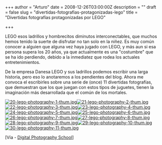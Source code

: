+++
author = "Arturo"
date = 2008-12-26T03:00:00Z
description = ""
draft = false
slug = "divertidas-fotografias-protagonizadas-lego"
title = "Divertidas fotografías protagonizadas por LEGO"

+++

 <p>LEGO esos ladrillos y hombrecitos diminutos interconectables, que muchos hemos tenido la suerte de disfrutar no tan solo en la niñez. Es muy común conocer a alguien que alguna vez haya jugado con LEGO, y más aun si esa persona supera los 20 años, ya que actualmente es una "costumbre" que se ha ido perdiendo, debido a la inmediatez que rodea los actuales entretenimientos.</p><p> 

</p><p>De la empresa Danesa LEGO y sus ladrillos podemos escribir una larga historia, pero eso lo anotaremos a los pendientes del blog. Ahora me convoca el escribirles sobre una serie de (once) 11 divertidas fotografías, que demuestran que los que juegan con estos tipos de juguetes, tienen la imaginación más desarrollada que el común de los mortales.</p>

<p><a href="http://geek.cl/wp-content/uploads/2008/12/2695443721"><img src="http://geeksan.com/wp-content/uploads/import/20-lego-photography-1-thum.jpg" alt="20-lego-photography-1-thum.jpg" /></a><a href="http://geek.cl/wp-content/uploads/2008/12/437358377"><img src="http://geeksan.com/wp-content/uploads/import/21-lego-photography-2-thum.jpg" alt="21-lego-photography-2-thum.jpg" /></a><a href="http://geek.cl/wp-content/uploads/2008/12/2337339891"><img src="http://geeksan.com/wp-content/uploads/import/22-lego-photography-3-thum.jpg" alt="22-lego-photography-3-thum.jpg" /></a><a href="http://geek.cl/wp-content/uploads/2008/12/2508921097"><img src="http://geeksan.com/wp-content/uploads/import/23-lego-photography-4-thum.jpg" alt="23-lego-photography-4-thum.jpg" /></a><a href="http://geek.cl/wp-content/uploads/2008/12/518821732"><img src="http://geeksan.com/wp-content/uploads/import/24-lego-photography-5-thum.jpg" alt="24-lego-photography-5-thum.jpg" /></a><a href="http://geek.cl/wp-content/uploads/2008/12/2452020557"><img src="http://geeksan.com/wp-content/uploads/import/25-lego-photography-6-thum.jpg" alt="25-lego-photography-6-thum.jpg" /></a><a href="http://geek.cl/wp-content/uploads/2008/12/305410323"><img src="http://geeksan.com/wp-content/uploads/import/26-lego-photography-7-thum.jpg" alt="26-lego-photography-7-thum.jpg" /></a><a href="http://geek.cl/wp-content/uploads/2008/12/2301396197"><img src="http://geeksan.com/wp-content/uploads/import/27-lego-photography-8-thum.jpg" alt="27-lego-photography-8-thum.jpg" /></a><a href="http://geek.cl/wp-content/uploads/2008/12/3026523941"><img src="http://geeksan.com/wp-content/uploads/import/28-lego-photography-9-thum.jpg" alt="28-lego-photography-9-thum.jpg" /></a><a href="http://geek.cl/wp-content/uploads/2008/12/2243154949"><img src="http://geeksan.com/wp-content/uploads/import/29-lego-photography-10-thum.jpg" alt="29-lego-photography-10-thum.jpg" /></a><a href="http://geek.cl/wp-content/uploads/2008/12/set-72157602602191858"><img src="http://geeksan.com/wp-content/uploads/import/30-lego-photography-11-thum.jpg" alt="30-lego-photography-11-thum.jpg" /></a></p>[Vía - <a href="http://geek.cl/wp-content/uploads/2008/12/11-fun-lego-photos">Digital Photography School</a>]